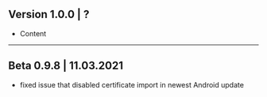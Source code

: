 ## Version 1.0.0 | ?

- Content

---

## Beta 0.9.8 | 11.03.2021

- fixed issue that disabled certificate import in newest Android update
